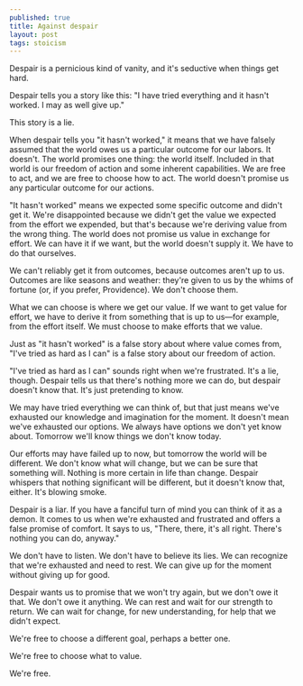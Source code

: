 ```yaml
---
published: true
title: Against despair
layout: post
tags: stoicism
---
```


Despair is a pernicious kind of vanity, and it's seductive when things
get hard.

Despair tells you a story like this: "I have tried everything and it
hasn't worked. I may as well give up."

This story is a lie.

When despair tells you "it hasn't worked," it means that we have
falsely assumed that the world owes us a particular outcome for our
labors. It doesn't. The world promises one thing: the world
itself. Included in that world is our freedom of action and some
inherent capabilities. We are free to act, and we are free to choose
how to act. The world doesn't promise us any particular outcome for
our actions.

"It hasn't worked" means we expected some specific outcome and didn't
get it. We're disappointed because we didn't get the value we expected
from the effort we expended, but that's because we're deriving value
from the wrong thing. The world does not promise us value in exchange
for effort. We can have it if we want, but the world doesn't supply
it. We have to do that ourselves.

We can't reliably get it from outcomes, because outcomes aren't up to
us. Outcomes are like seasons and weather: they're given to us by the
whims of fortune (or, if you prefer, Providence). We don't choose
them.

What we can choose is where we get our value. If we want to get value
for effort, we have to derive it from something that is up to us—for
example, from the effort itself. We must choose to make efforts that
we value.

Just as "it hasn't worked" is a false story about where value comes
from, "I've tried as hard as I can" is a false story about our freedom
of action.

"I've tried as hard as I can" sounds right when we're frustrated. It's
a lie, though. Despair tells us that there's nothing more we can do,
but despair doesn't know that. It's just pretending to know.

We may have tried everything we can think of, but that just means
we've exhausted our knowledge and imagination for the moment. It
doesn't mean we've exhausted our options. We always have options we
don't yet know about. Tomorrow we'll know things we don't know today.

Our efforts may have failed up to now, but tomorrow the world will be
different. We don't know what will change, but we can be sure that
something will. Nothing is more certain in life than change. Despair
whispers that nothing significant will be different, but it doesn't
know that, either. It's blowing smoke.

Despair is a liar. If you have a fanciful turn of mind you can think
of it as a demon. It comes to us when we're exhausted and frustrated
and offers a false promise of comfort. It says to us, "There, there,
it's all right. There's nothing you can do, anyway."

We don't have to listen. We don't have to believe its lies. We can
recognize that we're exhausted and need to rest. We can give up for
the moment without giving up for good.

Despair wants us to promise that we won't try again, but we don't owe
it that. We don't owe it anything. We can rest and wait for our
strength to return. We can wait for change, for new understanding, for
help that we didn't expect.

We're free to choose a different goal, perhaps a better one.

We're free to choose what to value.

We're free.
